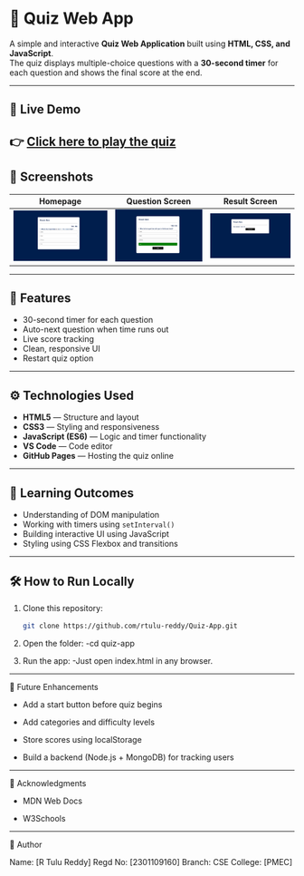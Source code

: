 # 🧠 Quiz Web App

A simple and interactive **Quiz Web Application** built using **HTML, CSS, and JavaScript**.  
The quiz displays multiple-choice questions with a **30-second timer** for each question and shows the final score at the end.

---

## 🚀 Live Demo

👉 [Click here to play the quiz]( https://rtulu-reddy.github.io/Quiz-App/)  
---

## 📸 Screenshots

| Homepage | Question Screen | Result Screen |
|-----------|------------------|---------------|
| ![Home](screenshots/home.png) | ![Question](screenshots/answer.png) | ![Result](screenshots/result.png) |


---

## 🧩 Features

- 30-second timer for each question  
- Auto-next question when time runs out  
- Live score tracking  
- Clean, responsive UI  
- Restart quiz option  

---

## ⚙️ Technologies Used

- **HTML5** — Structure and layout  
- **CSS3** — Styling and responsiveness  
- **JavaScript (ES6)** — Logic and timer functionality  
- **VS Code** — Code editor  
- **GitHub Pages** — Hosting the quiz online  

---

## 🧠 Learning Outcomes

- Understanding of DOM manipulation  
- Working with timers using `setInterval()`  
- Building interactive UI using JavaScript  
- Styling using CSS Flexbox and transitions  

---

## 🛠️ How to Run Locally

1. Clone this repository:
   ```bash
   git clone https://github.com/rtulu-reddy/Quiz-App.git

2. Open the folder:
    -cd quiz-app

3. Run the app:
    -Just open index.html in any browser.

---    

🔮 Future Enhancements

- Add a start button before quiz begins

- Add categories and difficulty levels

- Store scores using localStorage

- Build a backend (Node.js + MongoDB) for tracking users  

---

🙏 Acknowledgments

- MDN Web Docs

- W3Schools

---

👤 Author

Name: [R Tulu Reddy]
Regd No: [2301109160]
Branch: CSE
College: [PMEC]